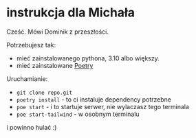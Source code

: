 # instrukcja dla Michała

Cześć. Mówi Dominik z przeszłości.

Potrzebujesz tak:
- mieć zainstalowanego pythona, 3.10 albo większy.
- mieć zainstalowane [Poetry](https://python-poetry.org/docs/#installing-with-pipx)

Uruchamianie:
- `git clone repo.git`
- `poetry install` - to ci instaluje dependency potrzebne
- `poe start` - i to startuje serwer, nie wylaczasz tego terminala
- `poe start-tailwind` - w osobnym terminalu

i powinno hulać :) 